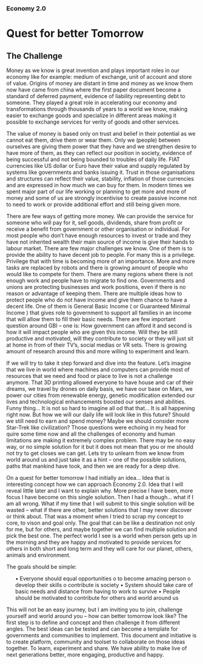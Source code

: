 ### Economy 2.0
# Quest for better Tomorrow

## The Challenge


<p>
Money as we know is great invention and plays important roles in our economy like for example: medium of exchange, unit of account and store of value. Origins of money are distant in time and money as we know them now have came from china where the first paper document become a standard of deferred payment, evidence of liability representing debt to someone. They played a great role in accelerating our economy and transformations through thousands of years to a world we know,  making easier to exchange goods and specialize in different areas making it possible to exchange services for verity of goods and other services.
</p>
<p>
 The value of money is based only on trust and belief in their potential as we cannot eat them, drive them or wear them. Only we (people) between ourselves are giving them power that they have and we strengthen desire to have more of them, as they can reflect our position in society, evidence of being successful and not being bounded to troubles of daily life. FIAT currencies like US dollar or Euro have their value and supply regulated by systems like governments and banks issuing it. Trust in those organisations and structures can reflect their value, stability, inflation of those currencies and are expressed in how much we can buy for them. In modern times we spent major part of our life working or planning to get more and more of money and some of us are strongly incentivise to create passive income not to need to work or provide additional effort and still being given more.
</p>
<p>
There are few ways of getting more money. We can provide the service for someone who will pay for it, sell goods, dividends, share from profit or receive a benefit from government or other organisation or individual. For most people who don’t have enough resources to invest or trade and they have not inherited wealth their main source of income is give their hands to labour market. There are few major challenges we know. One of them is to provide the ability to have decent job to people. For many this is a privilege. Privilege that with time is becoming more of an importance. More and more tasks are replaced by robots and there is growing amount of people who would like to compete for them. There are many regions where there is not enough work and people have to migrate to find one. Governments and unions are protecting businesses and work positions, even if there is no reason or advantage of keeping them. There are multiple ideas how to protect people who do not have income and give them chance to have a decent life. One of them is General Basic Income ( or  Guaranteed Minimal Income  ) that gives role to government to support all families in an income that will allow them to fill their basic needs. There are few important question around GBI – one is: How government can afford it and second is how it will impact people who are given this income. Will they be still productive and motivated, will they contribute to society or they will just sit at home in from of their TV’s, social medias or VR sets. There is growing amount of research around this and more willing to experiment and learn.
</p>
<p>
If we will try to take it step forward and dive into the feature. Let’s imagine that we live in world where machines and computers can provide most of resources that we need and food or place to live is not a challenge anymore. That 3D printing allowed everyone to have house and car of their dreams, we travel by drones on daily basis, we have our base on Mars, we power our cities from renewable energy, genetic modification extended our lives and technological enhancements boosted our senses and abilities. Funny thing… It is not so hard to imagine all od that that… It is all happening right now. But how we will our daily life will look like in this future? Should we still need to earn and spend money? Maybe we should consider more Star-Trek like civilization? Those questions were echoing in my head for quire some time now and all the challenges of economy and human limitations are making it extremely complex problem. There may be no easy way, or no simple solution for it but it does not mean that you or me should not try to get closes we can get. Lets try to unlearn from we know from world around us and just take it as a hint – one of the possible solutions, paths that mankind have took, and then we are ready for a deep dive. 
</p>
<p>
On a quest for better tomorrow I had initially an idea… Idea that is interesting concept how we can approach Economy 2.0. Idea that I will reveal little later and I want to explain why. More precise I have been, more focus I have become on this single solution. Then I had  a though… what if I am all wrong. What if my time that I will submit to this single solution will be wasted – what if there are other, better solutions that I may never discover or think about. That was a moment when I tried to scrap my concept to core, to vison and goal only. The goal that can be like a destination not only for me, but for others, and maybe together we can find multiple solution and pick the best one. The perfect world I see is a world when person gets up in the morning and they are happy and motivated to provide services for others in both short and long term and they will care for our planet, others, animals and environment. 
</p>
<p>The goals should be simple:</p>
<ul>
•	Everyone should equal opportunities 
o	to become amazing person
o	develop their skills
o	contribute is society
•	System should take care of basic needs and distance from having to work to survive
•	People should be motivated to contribute for others and world around us
</ul>
</p>
<p>
This will not be an easy journey, but I  am inviting you to join, challenge yourself and world around you – how can better tomorrow look like? The first step is to define and concept and then challenge it from different angles. The best ideas can be tested and can become a template for governments and communities to implement. 
This document and initiative is to create platform, community and toolset to collaborate on those ideas together. To learn, experiment and share. We have ability to make live of next generations better, more engaging, productive and happy.
</p>
